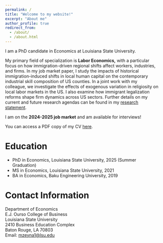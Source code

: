 ```yaml
---
permalink: /
title: "Welcome to my website!"
excerpt: "About me"
author_profile: true
redirect_from: 
  - /about/
  - /about.html
---
```


I am a PhD candidate in Economics at Louisiana State University. 

My primary field of specialization is **Labor Economics,** with a particular focus on how immigration-driven regional shifts affect workers, industries, and firms. In my job market paper, I study the impacts of historical immigration-induced shifts in local human capital on the contemporary industrial skill composition of US counties. In a joint work with my colleague, we investigate the effects of exogenous variation in religiosity on local labor markets in the US. I also examine how immigrant legalization reforms shape firm dynamics across US sectors. Further details on my current and future research agendas can be found in my [research statement](/files/Murad_Zeynalli_Research_Statement.pdf).

I am on the **2024-2025 job market** and am available for interviews!

You can access a PDF copy of my CV [here](/files/Murad_Zeynalli_CV.pdf).

Education
======
* PhD in Economics, Louisiana State University, 2025 (Summer Graduation)
* MS in Economics, Louisiana State University, 2021
* BA in Economics, Baku Engineering University, 2019

Contact Information
======

Department of Economics  
E.J. Ourso College of Business  
Louisiana State University  
2410 Business Education Complex  
Baton Rouge, LA 70803  
Email: [mzeyna1@lsu.edu](mailto:mzeyna1@lsu.edu)
